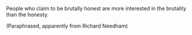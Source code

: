 People who claim to be brutally honest are more interested in the brutality than the honesty.

(Paraphrased, apparently from Richard Needham)
